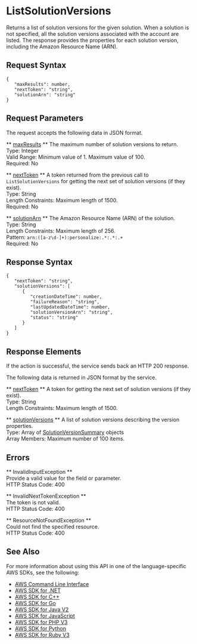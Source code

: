 # ListSolutionVersions<a name="API_ListSolutionVersions"></a>

Returns a list of solution versions for the given solution\. When a solution is not specified, all the solution versions associated with the account are listed\. The response provides the properties for each solution version, including the Amazon Resource Name \(ARN\)\.

## Request Syntax<a name="API_ListSolutionVersions_RequestSyntax"></a>

```
{
   "maxResults": number,
   "nextToken": "string",
   "solutionArn": "string"
}
```

## Request Parameters<a name="API_ListSolutionVersions_RequestParameters"></a>

The request accepts the following data in JSON format\.

 ** [maxResults](#API_ListSolutionVersions_RequestSyntax) **   <a name="personalize-ListSolutionVersions-request-maxResults"></a>
The maximum number of solution versions to return\.  
Type: Integer  
Valid Range: Minimum value of 1\. Maximum value of 100\.  
Required: No

 ** [nextToken](#API_ListSolutionVersions_RequestSyntax) **   <a name="personalize-ListSolutionVersions-request-nextToken"></a>
A token returned from the previous call to `ListSolutionVersions` for getting the next set of solution versions \(if they exist\)\.  
Type: String  
Length Constraints: Maximum length of 1500\.  
Required: No

 ** [solutionArn](#API_ListSolutionVersions_RequestSyntax) **   <a name="personalize-ListSolutionVersions-request-solutionArn"></a>
The Amazon Resource Name \(ARN\) of the solution\.  
Type: String  
Length Constraints: Maximum length of 256\.  
Pattern: `arn:([a-z\d-]+):personalize:.*:.*:.+`   
Required: No

## Response Syntax<a name="API_ListSolutionVersions_ResponseSyntax"></a>

```
{
   "nextToken": "string",
   "solutionVersions": [ 
      { 
         "creationDateTime": number,
         "failureReason": "string",
         "lastUpdatedDateTime": number,
         "solutionVersionArn": "string",
         "status": "string"
      }
   ]
}
```

## Response Elements<a name="API_ListSolutionVersions_ResponseElements"></a>

If the action is successful, the service sends back an HTTP 200 response\.

The following data is returned in JSON format by the service\.

 ** [nextToken](#API_ListSolutionVersions_ResponseSyntax) **   <a name="personalize-ListSolutionVersions-response-nextToken"></a>
A token for getting the next set of solution versions \(if they exist\)\.  
Type: String  
Length Constraints: Maximum length of 1500\.

 ** [solutionVersions](#API_ListSolutionVersions_ResponseSyntax) **   <a name="personalize-ListSolutionVersions-response-solutionVersions"></a>
A list of solution versions describing the version properties\.  
Type: Array of [SolutionVersionSummary](API_SolutionVersionSummary.md) objects  
Array Members: Maximum number of 100 items\.

## Errors<a name="API_ListSolutionVersions_Errors"></a>

 ** InvalidInputException **   
Provide a valid value for the field or parameter\.  
HTTP Status Code: 400

 ** InvalidNextTokenException **   
The token is not valid\.  
HTTP Status Code: 400

 ** ResourceNotFoundException **   
Could not find the specified resource\.  
HTTP Status Code: 400

## See Also<a name="API_ListSolutionVersions_SeeAlso"></a>

For more information about using this API in one of the language\-specific AWS SDKs, see the following:
+  [AWS Command Line Interface](https://docs.aws.amazon.com/goto/aws-cli/personalize-2018-05-22/ListSolutionVersions) 
+  [AWS SDK for \.NET](https://docs.aws.amazon.com/goto/DotNetSDKV3/personalize-2018-05-22/ListSolutionVersions) 
+  [AWS SDK for C\+\+](https://docs.aws.amazon.com/goto/SdkForCpp/personalize-2018-05-22/ListSolutionVersions) 
+  [AWS SDK for Go](https://docs.aws.amazon.com/goto/SdkForGoV1/personalize-2018-05-22/ListSolutionVersions) 
+  [AWS SDK for Java V2](https://docs.aws.amazon.com/goto/SdkForJavaV2/personalize-2018-05-22/ListSolutionVersions) 
+  [AWS SDK for JavaScript](https://docs.aws.amazon.com/goto/AWSJavaScriptSDK/personalize-2018-05-22/ListSolutionVersions) 
+  [AWS SDK for PHP V3](https://docs.aws.amazon.com/goto/SdkForPHPV3/personalize-2018-05-22/ListSolutionVersions) 
+  [AWS SDK for Python](https://docs.aws.amazon.com/goto/boto3/personalize-2018-05-22/ListSolutionVersions) 
+  [AWS SDK for Ruby V3](https://docs.aws.amazon.com/goto/SdkForRubyV3/personalize-2018-05-22/ListSolutionVersions) 